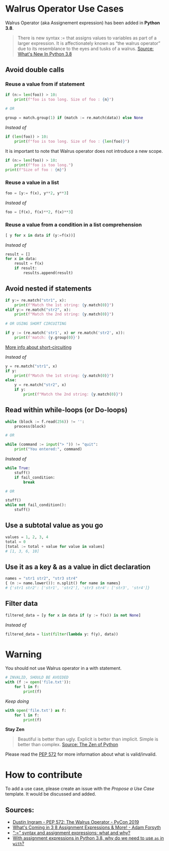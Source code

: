 # Walrus Operator Use Cases

Walrus Operator (aka Assignement expression) has been added in **Python 3.8**.

> There is new syntax := that assigns values to variables as part of a larger expression. It is affectionately known as “the walrus operator” due to its resemblance to the eyes and tusks of a walrus. [Source: What's New In Python 3.8](https://docs.python.org/3/whatsnew/3.8.html)

## Avoid double calls

### Reuse a value from if statement
```python
if (n:= len(foo)) > 10:
    print(f"foo is too long. Size of foo : {n}")
    
# OR

group = match.group(1) if (match := re.match(data)) else None
```
*Instead of*

```python
if (len(foo)) > 10:
    print(f"foo is too long. Size of foo : {len(foo)}")
```
It is important to note that Walrus operator does not introduce a new scope.

```python
if (n:= len(foo)) > 10:
    print(f"foo is too long.")
print(f"Size of foo : {n}")
```

### Reuse a value in a list

```python
foo = [y:= f(x), y**2, y**3]
```

*Instead of*

```python
foo = [f(x), f(x)**2, f(x)**3]
```

### Reuse a value from a condition in a list comprehension

```python
[ y for x in data if (y:=f(x))]
```
*Instead of*

```python
result = []
for x in data:
    result = f(x)
    if result:
        results.append(result)
```

## Avoid nested if statements

```python
if y:= re.match("str1", x):
    print(f"Match the 1st string: {y.match(0)}")
elif y:= re.match("str2", x):
    print(f"Match the 2nd string: {y.match(0)}")
    
# OR USING SHORT CIRCUITING

if y := (re.match('str1', x) or re.match('str2', x)):
    print(f'match: {y.group(0)}')
```
[More info about short-circuiting](https://stackoverflow.com/a/14892812/9515831)

*Instead of*
```python
y = re.match("str1", x)
if y:
    print(f"Match the 1st string: {y.match(0)}")
else:
    y = re.match("str2", x)
    if y:
        print(f"Match the 2nd string: {y.match(0)}")
```

## Read within while-loops (or Do-loops)

```python
while (block := f.read(256)) != '':
    process(block)

# OR

while (command := input("> ")) != "quit":
    print("You entered:", command)
```

*Instead of*

```python
while True:
    stuff()
    if fail_condition:
        break

# OR

stuff()
while not fail_condition():
    stuff()
```
## Use a subtotal value as you go

```python
values = 1, 2, 3, 4
total = 0
[total := total + value for value in values]
# [1, 3, 6, 10]
```

## Use it as a key & as a value in dict declaration

```python
names = "str1 str2", "str3 str4"
{ (n := name.lower()): n.split() for name in names}
# {'str1 str2': ['str1', 'str2'], 'str3 str4': ['str3', 'str4']}
```

## Filter data

```python
filtered_data = [y for x in data if (y := f(x)) is not None]
```
*Instead of*
```python
filtered_data = list(filter(lambda y: f(y), data))
```

# Warning

You should not use Walrus operator in a with statement.

```python
# INVALID, SHOULD BE AVOIDED
with (f := open('file.txt')):
    for l in f:
        print(f)
```

*Keep doing*

```python
with open('file.txt') as f:
    for l in f:
        print(f)
```

**Stay Zen**
> Beautiful is better than ugly.
> Explicit is better than implicit.
> Simple is better than complex.
> [Source: The Zen of Python](https://www.python.org/dev/peps/pep-0020/)

Please read the [PEP 572](https://www.python.org/dev/peps/pep-0572/) for more information about what is valid/invalid.

# How to contribute

To add a use case, please create an issue with the *Propose a Use Case* template. It would be discussed and added.

## Sources:
* [Dustin Ingram - PEP 572: The Walrus Operator - PyCon 2019](https://www.youtube.com/watch?v=6uAvHOKofws)
* [What's Coming in 3 8 Assignment Expressions & More! - Adam Forsyth](https://www.youtube.com/watch?v=OtdQN24Z5MA)
* [“:=” syntax and assignment expressions: what and why?](https://stackoverflow.com/questions/50297704/syntax-and-assignment-expressions-what-and-why)
* [With assignment expressions in Python 3.8, why do we need to use `as` in `with`?](https://stackoverflow.com/questions/51385511/with-assignment-expressions-in-python-3-8-why-do-we-need-to-use-as-in-with)
